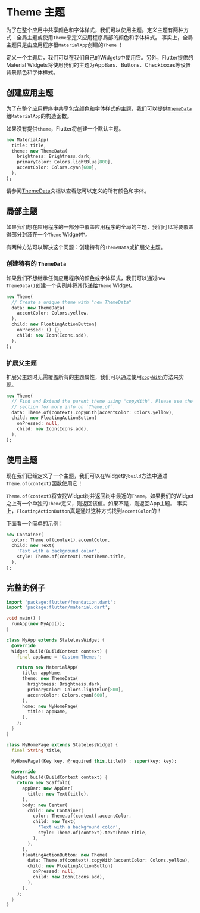 
# Theme 主题

为了在整个应用中共享颜色和字体样式，我们可以使用主题。定义主题有两种方式：全局主题或使用`Theme`来定义应用程序局部的颜色和字体样式。
事实上，全局主题只是由应用程序根`MaterialApp`创建的`Theme` ！

定义一个主题后，我们可以在我们自己的Widgets中使用它。另外，Flutter提供的Material Widgets将使用我们的主题为AppBars、Buttons、Checkboxes等设置背景颜色和字体样式。

## 创建应用主题

为了在整个应用程序中共享包含颜色和字体样式的主题，我们可以提供[`ThemeData`](https://docs.flutter.io/flutter/material/ThemeData-class.html)给`MaterialApp`的构造函数。

如果没有提供`theme`，Flutter将创建一个默认主题。

```dart
new MaterialApp(
  title: title,
  theme: new ThemeData(
    brightness: Brightness.dark,
    primaryColor: Colors.lightBlue[800],
    accentColor: Colors.cyan[600],
  ),
);
```
请参阅[ThemeData](https://docs.flutter.io/flutter/material/ThemeData-class.html)文档以查看您可以定义的所有颜色和字体。

## 局部主题

如果我们想在应用程序的一部分中覆盖应用程序的全局的主题，我们可以将要覆盖得部分封装在一个`Theme` Widget中。

有两种方法可以解决这个问题：创建特有的`ThemeData`或扩展父主题。

### 创建特有的 `ThemeData`

如果我们不想继承任何应用程序的颜色或字体样式，我们可以通过`new ThemeData()`创建一个实例并将其传递给`Theme` Widget。

```dart
new Theme(
  // Create a unique theme with "new ThemeData"
  data: new ThemeData(
    accentColor: Colors.yellow,
  ),
  child: new FloatingActionButton(
    onPressed: () {},
    child: new Icon(Icons.add),
  ),
);
```

### 扩展父主题

扩展父主题时无需覆盖所有的主题属性，我们可以通过使用[`copyWith`](https://docs.flutter.io/flutter/material/ThemeData/copyWith.html)方法来实现。

```dart
new Theme(
  // Find and Extend the parent theme using "copyWith". Please see the next
  // section for more info on `Theme.of`.
  data: Theme.of(context).copyWith(accentColor: Colors.yellow),
  child: new FloatingActionButton(
    onPressed: null,
    child: new Icon(Icons.add),
  ),
);
```

## 使用主题

现在我们已经定义了一个主题，我们可以在Widget的`build`方法中通过`Theme.of(context)`函数使用它！

`Theme.of(context)`将查找Widget树并返回树中最近的`Theme`。如果我们的Widget之上有一个单独的`Theme`定义，则返回该值。如果不是，则返回App主题。
事实上，`FloatingActionButton`真是通过这种方式找到`accentColor`的！

下面看一个简单的示例：

```dart
new Container(
  color: Theme.of(context).accentColor,
  child: new Text(
    'Text with a background color',
    style: Theme.of(context).textTheme.title,
  ),
);
```

## 完整的例子

```dart
import 'package:flutter/foundation.dart';
import 'package:flutter/material.dart';

void main() {
  runApp(new MyApp());
}

class MyApp extends StatelessWidget {
  @override
  Widget build(BuildContext context) {
    final appName = 'Custom Themes';

    return new MaterialApp(
      title: appName,
      theme: new ThemeData(
        brightness: Brightness.dark,
        primaryColor: Colors.lightBlue[800],
        accentColor: Colors.cyan[600],
      ),
      home: new MyHomePage(
        title: appName,
      ),
    );
  }
}

class MyHomePage extends StatelessWidget {
  final String title;

  MyHomePage({Key key, @required this.title}) : super(key: key);

  @override
  Widget build(BuildContext context) {
    return new Scaffold(
      appBar: new AppBar(
        title: new Text(title),
      ),
      body: new Center(
        child: new Container(
          color: Theme.of(context).accentColor,
          child: new Text(
            'Text with a background color',
            style: Theme.of(context).textTheme.title,
          ),
        ),
      ),
      floatingActionButton: new Theme(
        data: Theme.of(context).copyWith(accentColor: Colors.yellow),
        child: new FloatingActionButton(
          onPressed: null,
          child: new Icon(Icons.add),
        ),
      ),
    );
  }
}
```
